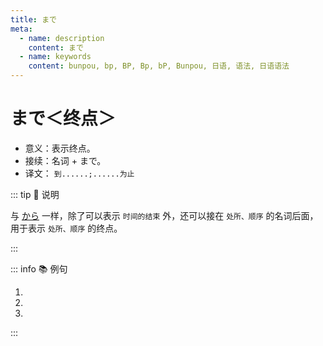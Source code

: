 ```yaml
---
title: まで
meta:
  - name: description
    content: まで
  - name: keywords
    content: bunpou, bp, BP, Bp, bP, Bunpou, 日语, 语法, 日语语法
---
```


# まで＜终点＞

* 意义：表示终点。
* 接续：名词 + まで。
* 译文： `到......;......为止`

::: tip :bookmark: 说明

与 [から](./1-3-2.md#から＜起点＞) 一样，除了可以表示 `时间的结束` 外，还可以接在 `处所、顺序` 的名词后面，用于表示 `处所、顺序` 的终点。

:::

::: info :books: 例句

1. <grammer-content id='1-3-3-0' sentence="[午後/ごご]はだいたい４[時/じ]４０[分/ぷん]**まで**です。" trans='大概下午4点40分结束。' />
2. <grammer-content id='1-3-3-1' sentence="[授業/じゅぎょう]は[何時/なんじ]**まで**ですか。" trans='啥时候下课？' />
3. <grammer-content id='1-3-3-2' sentence="[私/わたし]の[授業/じゅぎょう]は４[時/じ]５０[分/ぷん]**まで**です。" trans='我的课4点50分结束。' />

:::
